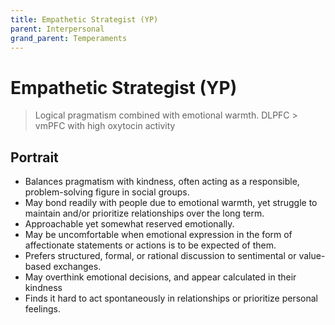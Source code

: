 ```yaml
---
title: Empathetic Strategist (YP)
parent: Interpersonal
grand_parent: Temperaments
---
```


# Empathetic Strategist (YP)

>Logical pragmatism combined with emotional warmth. DLPFC \> vmPFC with high oxytocin activity

## Portrait
* Balances pragmatism with kindness, often acting as a responsible, problem-solving figure in social groups.
* May bond readily with people due to emotional warmth, yet struggle to maintain and/or prioritize relationships over the long term.
* Approachable yet somewhat reserved emotionally.
* May be uncomfortable when emotional expression in the form of affectionate statements or actions is to be expected of them.
* Prefers structured, formal, or rational discussion to sentimental or value-based exchanges.
* May overthink emotional decisions, and appear calculated in their kindness
* Finds it hard to act spontaneously in relationships or prioritize personal feelings.

